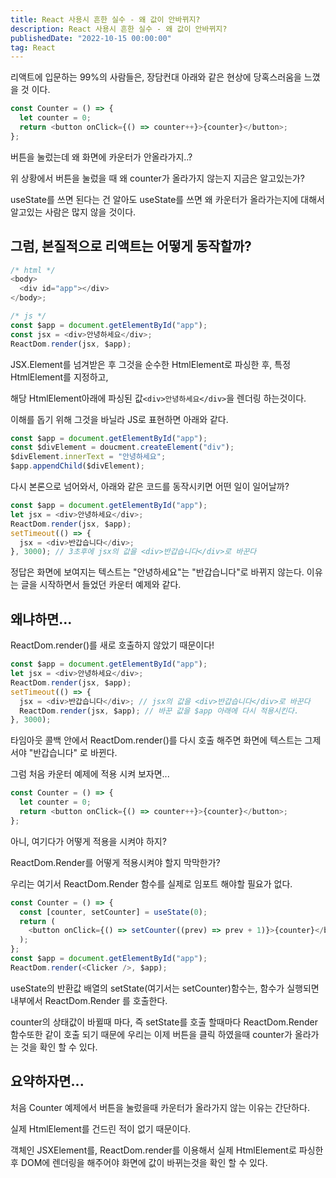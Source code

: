 ```yaml
---
title: React 사용시 흔한 실수 - 왜 값이 안바뀌지?
description: React 사용시 흔한 실수 - 왜 값이 안바뀌지?
publishedDate: "2022-10-15 00:00:00"
tag: React
---
```


리액트에 입문하는 99%의 사람들은, 장담컨대 아래와 같은 현상에 당혹스러움을 느꼈을 것 이다.

```js
const Counter = () => {
  let counter = 0;
  return <button onClick={() => counter++}>{counter}</button>;
};
```

버튼을 눌렀는데 왜 화면에 카운터가 안올라가지..?

위 상황에서 버튼을 눌렀을 때 왜 counter가 올라가지 않는지 지금은 알고있는가?

useState를 쓰면 된다는 건 알아도 useState를 쓰면 왜 카운터가 올라가는지에 대해서 알고있는 사람은 많지 않을 것이다.

## 그럼, 본질적으로 리액트는 어떻게 동작할까?

```js
/* html */
<body>
  <div id="app"></div>
</body>;

/* js */
const $app = document.getElementById("app");
const jsx = <div>안녕하세요</div>;
ReactDom.render(jsx, $app);
```

JSX.Element를 넘겨받은 후 그것을 순수한 HtmlElement로 파싱한 후, 특정 HtmlElement를 지정하고,

해당 HtmlElement아래에 파싱된 값`<div>안녕하세요</div>`을 렌더링 하는것이다.

이해를 돕기 위해 그것을 바닐라 JS로 표현하면 아래와 같다.

```js
const $app = document.getElementById("app");
const $divElement = doucment.createElement("div");
$divElement.innerText = "안녕하세요";
$app.appendChild($divElement);
```

다시 본론으로 넘어와서, 아래와 같은 코드를 동작시키면 어떤 일이 일어날까?

```js
const $app = document.getElementById("app");
let jsx = <div>안녕하세요</div>;
ReactDom.render(jsx, $app);
setTimeout(() => {
  jsx = <div>반갑습니다</div>;
}, 3000); // 3초후에 jsx의 값을 <div>반갑습니다</div>로 바꾼다
```

정답은 화면에 보여지는 텍스트는 "안녕하세요"는 "반갑습니다"로 바뀌지 않는다. 이유는 글을 시작하면서 들었던 카운터 예제와 같다.

## 왜냐하면...

ReactDom.render()를 새로 호출하지 않았기 때문이다!

```js
const $app = document.getElementById("app");
let jsx = <div>안녕하세요</div>;
ReactDom.render(jsx, $app);
setTimeout(() => {
  jsx = <div>반갑습니다</div>; // jsx의 값을 <div>반갑습니다</div>로 바꾼다
  ReactDom.render(jsx, $app); // 바꾼 값을 $app 아래에 다시 적용시킨다.
}, 3000);
```

타임아웃 콜백 안에서 ReactDom.render()를 다시 호출 해주면 화면에 텍스트는 그제서야 "반갑습니다" 로 바뀐다.

그럼 처음 카운터 예제에 적용 시켜 보자면...

```js
const Counter = () => {
  let counter = 0;
  return <button onClick={() => counter++}>{counter}</button>;
};
```

아니, 여기다가 어떻게 적용을 시켜야 하지?

ReactDom.Render를 어떻게 적용시켜야 할지 막막한가?

우리는 여기서 ReactDom.Render 함수를 실제로 임포트 해야할 필요가 없다.

```js
const Counter = () => {
  const [counter, setCounter] = useState(0);
  return (
    <button onClick={() => setCounter((prev) => prev + 1)}>{counter}</button>
  );
};
const $app = document.getElementById("app");
ReactDom.render(<Clicker />, $app);
```

useState의 반환값 배열의 setState(여기서는 setCounter)함수는, 함수가 실행되면 내부에서 ReactDom.Render 를 호출한다.

counter의 상태값이 바뀔때 마다, 즉 setState를 호출 할때마다 ReactDom.Render함수또한 같이 호출 되기 때문에 우리는 이제 버튼을 클릭 하였을때 counter가 올라가는 것을 확인 할 수 있다.

## 요약하자면...

처음 Counter 예제에서 버튼을 눌렀을때 카운터가 올라가지 않는 이유는 간단하다.

실제 HtmlElement를 건드린 적이 없기 때문이다.

객체인 JSXElement를, ReactDom.render를 이용해서 실제 HtmlElement로 파싱한 후 DOM에 렌더링을 해주어야 화면에 값이 바뀌는것을 확인 할 수 있다.
